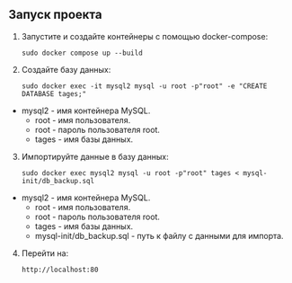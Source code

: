## Запуск проекта
1. Запустите  и  создайте  контейнеры  с  помощью  docker-compose:
   
    ``````
    sudo docker compose up --build

2. Создайте базу данных:
 
    ``````
   sudo docker exec -it mysql2 mysql -u root -p"root" -e "CREATE DATABASE tages;"

*  mysql2  -  имя  контейнера  MySQL.
    *  root  -  имя  пользователя.
    *  root  -  пароль  пользователя  root.
    *  tages  -  имя  базы  данных.

3. Импортируйте  данные  в  базу  данных:

    ``````
   sudo docker exec mysql2 mysql -u root -p"root" tages < mysql-init/db_backup.sql

*  mysql2  -  имя  контейнера  MySQL.
    *  root  -  имя  пользователя.
    *  root  -  пароль  пользователя  root.
    *  tages  -  имя  базы  данных.
    *  mysql-init/db_backup.sql  -  путь  к  файлу  с  данными  для  импорта.

4. Перейти на:
   
   ``````
   http://localhost:80